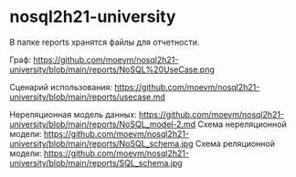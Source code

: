 # nosql2h21-university

В папке reports хранятся файлы для отчетности.

Граф: https://github.com/moevm/nosql2h21-university/blob/main/reports/NoSQL%20UseCase.png

Сценарий использования: https://github.com/moevm/nosql2h21-university/blob/main/reports/usecase.md

Нереляционная модель данных: https://github.com/moevm/nosql2h21-university/blob/main/reports/NoSQL_model-2.md
Схема нереляционной модели:  https://github.com/moevm/nosql2h21-university/blob/main/reports/NoSQL_schema.jpg
Схема реляционной модели: https://github.com/moevm/nosql2h21-university/blob/main/reports/SQL_schema.jpg